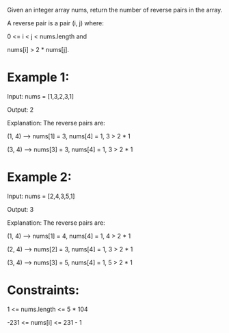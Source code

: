 Given an integer array nums, return the number of reverse pairs in the array.

A reverse pair is a pair (i, j) where:

0 <= i < j < nums.length and

nums[i] > 2 * nums[j].
 

# Example 1:

Input: nums = [1,3,2,3,1]

Output: 2

Explanation: The reverse pairs are:

(1, 4) --> nums[1] = 3, nums[4] = 1, 3 > 2 * 1

(3, 4) --> nums[3] = 3, nums[4] = 1, 3 > 2 * 1

# Example 2:

Input: nums = [2,4,3,5,1]

Output: 3

Explanation: The reverse pairs are:

(1, 4) --> nums[1] = 4, nums[4] = 1, 4 > 2 * 1

(2, 4) --> nums[2] = 3, nums[4] = 1, 3 > 2 * 1

(3, 4) --> nums[3] = 5, nums[4] = 1, 5 > 2 * 1
 

# Constraints:

1 <= nums.length <= 5 * 104

-231 <= nums[i] <= 231 - 1
